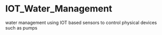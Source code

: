 # IOT_Water_Management
water management using IOT based sensors to control physical devices such as pumps
